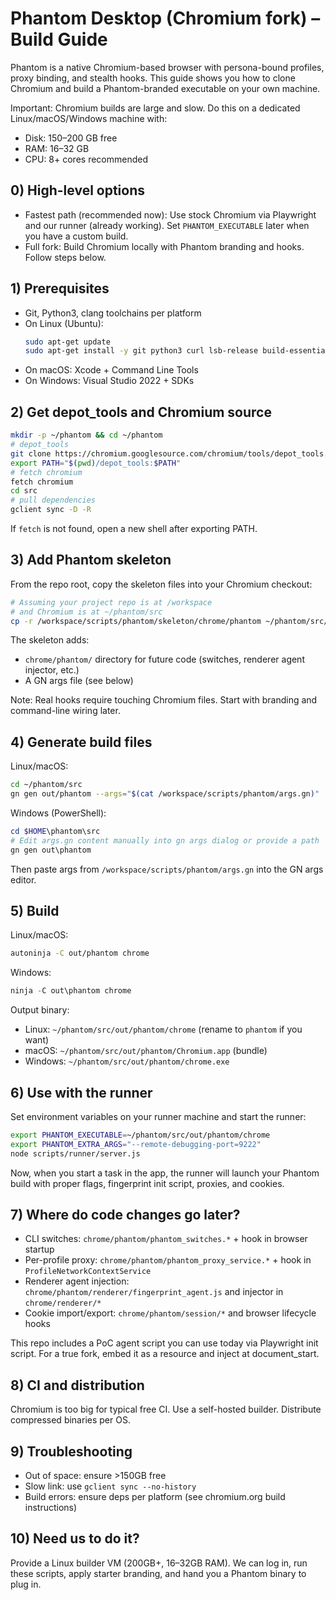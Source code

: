 # Phantom Desktop (Chromium fork) – Build Guide

Phantom is a native Chromium-based browser with persona-bound profiles, proxy binding, and stealth hooks. This guide shows you how to clone Chromium and build a Phantom-branded executable on your own machine.

Important: Chromium builds are large and slow. Do this on a dedicated Linux/macOS/Windows machine with:
- Disk: 150–200 GB free
- RAM: 16–32 GB
- CPU: 8+ cores recommended

## 0) High-level options
- Fastest path (recommended now): Use stock Chromium via Playwright and our runner (already working). Set `PHANTOM_EXECUTABLE` later when you have a custom build.
- Full fork: Build Chromium locally with Phantom branding and hooks. Follow steps below.

## 1) Prerequisites
- Git, Python3, clang toolchains per platform
- On Linux (Ubuntu):
  ```bash
  sudo apt-get update
  sudo apt-get install -y git python3 curl lsb-release build-essential pkg-config
  ```
- On macOS: Xcode + Command Line Tools
- On Windows: Visual Studio 2022 + SDKs

## 2) Get depot_tools and Chromium source
```bash
mkdir -p ~/phantom && cd ~/phantom
# depot_tools
git clone https://chromium.googlesource.com/chromium/tools/depot_tools.git
export PATH="$(pwd)/depot_tools:$PATH"
# fetch chromium
fetch chromium
cd src
# pull dependencies
gclient sync -D -R
```

If `fetch` is not found, open a new shell after exporting PATH.

## 3) Add Phantom skeleton
From the repo root, copy the skeleton files into your Chromium checkout:
```bash
# Assuming your project repo is at /workspace
# and Chromium is at ~/phantom/src
cp -r /workspace/scripts/phantom/skeleton/chrome/phantom ~/phantom/src/chrome/
```
The skeleton adds:
- `chrome/phantom/` directory for future code (switches, renderer agent injector, etc.)
- A GN args file (see below)

Note: Real hooks require touching Chromium files. Start with branding and command-line wiring later.

## 4) Generate build files
Linux/macOS:
```bash
cd ~/phantom/src
gn gen out/phantom --args="$(cat /workspace/scripts/phantom/args.gn)"
```

Windows (PowerShell):
```powershell
cd $HOME\phantom\src
# Edit args.gn content manually into gn args dialog or provide a path
gn gen out\phantom
```
Then paste args from `/workspace/scripts/phantom/args.gn` into the GN args editor.

## 5) Build
Linux/macOS:
```bash
autoninja -C out/phantom chrome
```
Windows:
```powershell
ninja -C out\phantom chrome
```

Output binary:
- Linux: `~/phantom/src/out/phantom/chrome` (rename to `phantom` if you want)
- macOS: `~/phantom/src/out/phantom/Chromium.app` (bundle)
- Windows: `~/phantom/src/out/phantom/chrome.exe`

## 6) Use with the runner
Set environment variables on your runner machine and start the runner:
```bash
export PHANTOM_EXECUTABLE=~/phantom/src/out/phantom/chrome
export PHANTOM_EXTRA_ARGS="--remote-debugging-port=9222"
node scripts/runner/server.js
```
Now, when you start a task in the app, the runner will launch your Phantom build with proper flags, fingerprint init script, proxies, and cookies.

## 7) Where do code changes go later?
- CLI switches: `chrome/phantom/phantom_switches.*` + hook in browser startup
- Per-profile proxy: `chrome/phantom/phantom_proxy_service.*` + hook in `ProfileNetworkContextService`
- Renderer agent injection: `chrome/phantom/renderer/fingerprint_agent.js` and injector in `chrome/renderer/*`
- Cookie import/export: `chrome/phantom/session/*` and browser lifecycle hooks

This repo includes a PoC agent script you can use today via Playwright init script. For a true fork, embed it as a resource and inject at document_start.

## 8) CI and distribution
Chromium is too big for typical free CI. Use a self-hosted builder. Distribute compressed binaries per OS.

## 9) Troubleshooting
- Out of space: ensure >150GB free
- Slow link: use `gclient sync --no-history`
- Build errors: ensure deps per platform (see chromium.org build instructions)

## 10) Need us to do it?
Provide a Linux builder VM (200GB+, 16–32GB RAM). We can log in, run these scripts, apply starter branding, and hand you a Phantom binary to plug in.